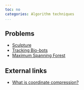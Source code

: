 ```yaml
---
toc: no
categories: Algorithm techniques
...
```


## Problems
* [Sculpture](https://open.kattis.com/problems/sculpture)
* [Tracking Bio-bots](https://icpcarchive.ecs.baylor.edu/index.php?option=com_onlinejudge&Itemid=8&page=show_problem&problem=2788)
* [Maximum Spanning Forest](https://acm.bnu.edu.cn/v3/problem_show.php?pid=51039)

## External links
* [What is coordinate compression?](https://www.quora.com/What-is-coordinate-compression)

